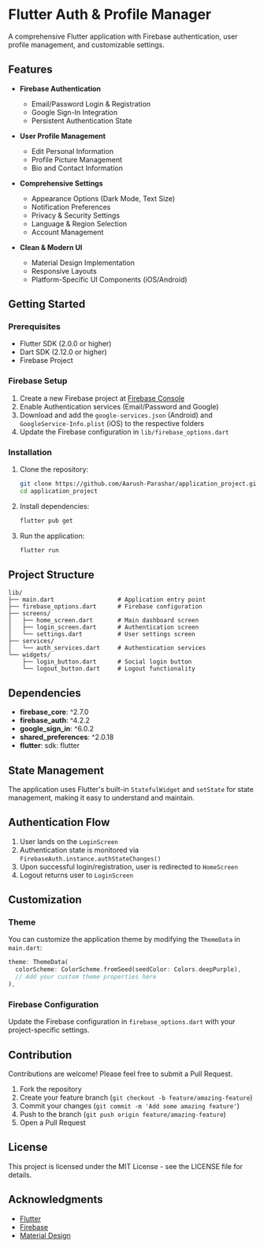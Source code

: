 # Flutter Auth & Profile Manager

A comprehensive Flutter application with Firebase authentication, user profile management, and customizable settings.


## Features

- **Firebase Authentication**
  - Email/Password Login & Registration
  - Google Sign-In Integration
  - Persistent Authentication State
  
- **User Profile Management**
  - Edit Personal Information
  - Profile Picture Management
  - Bio and Contact Information

- **Comprehensive Settings**
  - Appearance Options (Dark Mode, Text Size)
  - Notification Preferences
  - Privacy & Security Settings
  - Language & Region Selection
  - Account Management

- **Clean & Modern UI**
  - Material Design Implementation
  - Responsive Layouts
  - Platform-Specific UI Components (iOS/Android)


## Getting Started

### Prerequisites

- Flutter SDK (2.0.0 or higher)
- Dart SDK (2.12.0 or higher)
- Firebase Project

### Firebase Setup

1. Create a new Firebase project at [Firebase Console](https://console.firebase.google.com/)
2. Enable Authentication services (Email/Password and Google)
3. Download and add the `google-services.json` (Android) and `GoogleService-Info.plist` (iOS) to the respective folders
4. Update the Firebase configuration in `lib/firebase_options.dart`

### Installation

1. Clone the repository:
   ```bash
   git clone https://github.com/Aarush-Parashar/application_project.git
   cd application_project
   ```

2. Install dependencies:
   ```bash
   flutter pub get
   ```

3. Run the application:
   ```bash
   flutter run
   ```

## Project Structure

```
lib/
├── main.dart                  # Application entry point
├── firebase_options.dart      # Firebase configuration
├── screens/
│   ├── home_screen.dart       # Main dashboard screen
│   ├── login_screen.dart      # Authentication screen
│   └── settings.dart          # User settings screen
├── services/
│   └── auth_services.dart     # Authentication services
└── widgets/
    ├── login_button.dart      # Social login button
    └── logout_button.dart     # Logout functionality
```

## Dependencies

- **firebase_core**: ^2.7.0
- **firebase_auth**: ^4.2.2
- **google_sign_in**: ^6.0.2
- **shared_preferences**: ^2.0.18
- **flutter**: sdk: flutter

## State Management

The application uses Flutter's built-in `StatefulWidget` and `setState` for state management, making it easy to understand and maintain.

## Authentication Flow

1. User lands on the `LoginScreen`
2. Authentication state is monitored via `FirebaseAuth.instance.authStateChanges()`
3. Upon successful login/registration, user is redirected to `HomeScreen`
4. Logout returns user to `LoginScreen`

## Customization

### Theme

You can customize the application theme by modifying the `ThemeData` in `main.dart`:

```dart
theme: ThemeData(
  colorScheme: ColorScheme.fromSeed(seedColor: Colors.deepPurple),
  // Add your custom theme properties here
),
```

### Firebase Configuration

Update the Firebase configuration in `firebase_options.dart` with your project-specific settings.

## Contribution

Contributions are welcome! Please feel free to submit a Pull Request.

1. Fork the repository
2. Create your feature branch (`git checkout -b feature/amazing-feature`)
3. Commit your changes (`git commit -m 'Add some amazing feature'`)
4. Push to the branch (`git push origin feature/amazing-feature`)
5. Open a Pull Request

## License

This project is licensed under the MIT License - see the LICENSE file for details.

## Acknowledgments

- [Flutter](https://flutter.dev/)
- [Firebase](https://firebase.google.com/)
- [Material Design](https://material.io/design)

